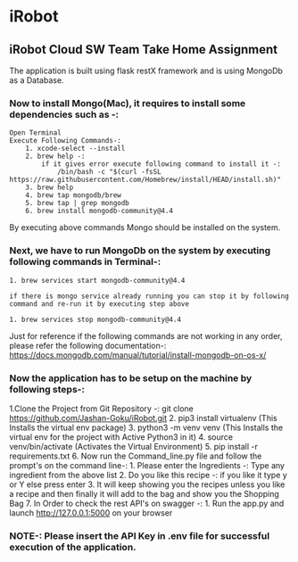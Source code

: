 # iRobot
## iRobot Cloud SW Team Take Home Assignment
The application is built using flask restX framework and is using MongoDb as a Database.

### Now to install Mongo(Mac), it requires to install some dependencies such as -:

    Open Terminal
    Execute Following Commands-:
        1. xcode-select --install
        2. brew help -:
            if it gives error execute following command to install it -:
                /bin/bash -c "$(curl -fsSL https://raw.githubusercontent.com/Homebrew/install/HEAD/install.sh)"
        3. brew help
        4. brew tap mongodb/brew
        5. brew tap | grep mongodb
        6. brew install mongodb-community@4.4

By executing above commands Mongo should be installed on the system.

### Next, we have to run MongoDb on the system by executing following commands in Terminal-:
    1. brew services start mongodb-community@4.4

    if there is mongo service already running you can stop it by following command and re-run it by executing step above

    1. brew services stop mongodb-community@4.4

Just for reference if the following commands are not working in any order, please refer the following documentation-:
https://docs.mongodb.com/manual/tutorial/install-mongodb-on-os-x/



### Now the application has to be setup on the machine by following steps-:
1.Clone the Project from Git Repository -:
    git clone https://github.com/Jashan-Goku/iRobot.git
2. pip3 install virtualenv (This Installs the virtual env package)
3. python3 -m venv venv (This Installs the virtual env for the project with Active Python3 in it)
4. source venv/bin/activate (Activates the Virtual Environment)
5. pip install -r requirements.txt
6. Now run the Command_line.py file and follow the prompt's on the command line-:
     1. Please enter the Ingredients -: Type any ingredient from the above list
     2. Do you like this recipe -: if you like it type y or Y else press enter
     3. It will keep showing you the recipes unless you like a recipe and then finally it will add to the bag
        and show you the Shopping Bag
7. In Order to check the rest API's on swagger -:
    1. Run the app.py and launch http://127.0.0.1:5000 on your browser

### NOTE-: Please insert the API Key in .env file for successful execution of the application.





